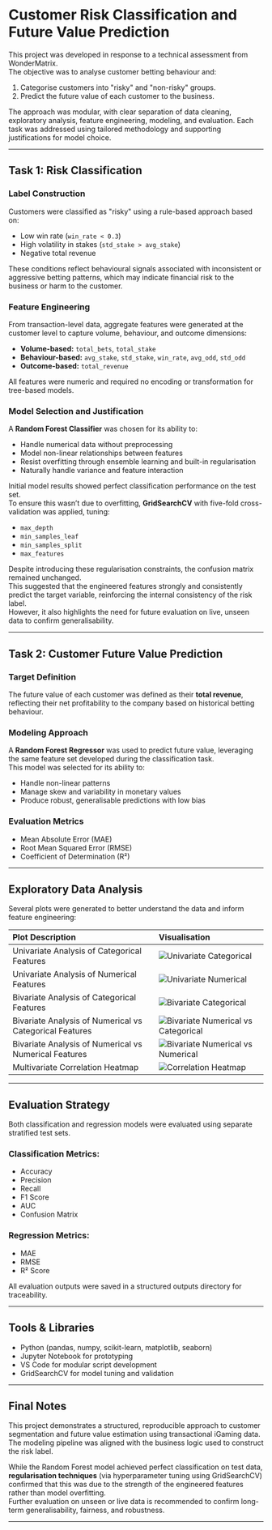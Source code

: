 # Customer Risk Classification and Future Value Prediction

This project was developed in response to a technical assessment from WonderMatrix.  
The objective was to analyse customer betting behaviour and:

1. Categorise customers into "risky" and "non-risky" groups.
2. Predict the future value of each customer to the business.

The approach was modular, with clear separation of data cleaning, exploratory analysis, feature engineering, modeling, and evaluation. Each task was addressed using tailored methodology and supporting justifications for model choice.

---

## Task 1: Risk Classification

### Label Construction

Customers were classified as "risky" using a rule-based approach based on:
- Low win rate (`win_rate < 0.3`)
- High volatility in stakes (`std_stake > avg_stake`)
- Negative total revenue

These conditions reflect behavioural signals associated with inconsistent or aggressive betting patterns, which may indicate financial risk to the business or harm to the customer.

### Feature Engineering

From transaction-level data, aggregate features were generated at the customer level to capture volume, behaviour, and outcome dimensions:
- **Volume-based:** `total_bets`, `total_stake`
- **Behaviour-based:** `avg_stake`, `std_stake`, `win_rate`, `avg_odd`, `std_odd`
- **Outcome-based:** `total_revenue`

All features were numeric and required no encoding or transformation for tree-based models.

### Model Selection and Justification

A **Random Forest Classifier** was chosen for its ability to:
- Handle numerical data without preprocessing
- Model non-linear relationships between features
- Resist overfitting through ensemble learning and built-in regularisation
- Naturally handle variance and feature interaction

Initial model results showed perfect classification performance on the test set.  
To ensure this wasn’t due to overfitting, **GridSearchCV** with five-fold cross-validation was applied, tuning:
- `max_depth`
- `min_samples_leaf`
- `min_samples_split`
- `max_features`

Despite introducing these regularisation constraints, the confusion matrix remained unchanged.  
This suggested that the engineered features strongly and consistently predict the target variable, reinforcing the internal consistency of the risk label.  
However, it also highlights the need for future evaluation on live, unseen data to confirm generalisability.

---

## Task 2: Customer Future Value Prediction

### Target Definition

The future value of each customer was defined as their **total revenue**, reflecting their net profitability to the company based on historical betting behaviour.

### Modeling Approach

A **Random Forest Regressor** was used to predict future value, leveraging the same feature set developed during the classification task.  
This model was selected for its ability to:
- Handle non-linear patterns
- Manage skew and variability in monetary values
- Produce robust, generalisable predictions with low bias

### Evaluation Metrics

- Mean Absolute Error (MAE)
- Root Mean Squared Error (RMSE)
- Coefficient of Determination (R²)

---

## Exploratory Data Analysis

Several plots were generated to better understand the data and inform feature engineering:

| Plot Description | Visualisation |
|:-----------------|:--------------|
| Univariate Analysis of Categorical Features | ![Univariate Categorical](outputs/visualizations/univariate_categorical.png) |
| Univariate Analysis of Numerical Features | ![Univariate Numerical](outputs/visualizations/univariate_numerical.png) |
| Bivariate Analysis of Categorical Features | ![Bivariate Categorical](outputs/visualizations/bivariate_categorical_vs_categorical.png) |
| Bivariate Analysis of Numerical vs Categorical Features | ![Bivariate Numerical vs Categorical](outputs/visualizations/bivariate_numerical_vs_categorical.png) |
| Bivariate Analysis of Numerical vs Numerical Features | ![Bivariate Numerical vs Numerical](outputs/visualizations/bivariate_numerical_vs_numerical.png) |
| Multivariate Correlation Heatmap | ![Correlation Heatmap](outputs/visualizations/multivariate_correlation_heatmap.png) |

---

## Evaluation Strategy

Both classification and regression models were evaluated using separate stratified test sets.

### Classification Metrics:
- Accuracy
- Precision
- Recall
- F1 Score
- AUC
- Confusion Matrix

### Regression Metrics:
- MAE
- RMSE
- R² Score

All evaluation outputs were saved in a structured outputs directory for traceability.

---

## Tools & Libraries

- Python (pandas, numpy, scikit-learn, matplotlib, seaborn)
- Jupyter Notebook for prototyping
- VS Code for modular script development
- GridSearchCV for model tuning and validation

---

## Final Notes

This project demonstrates a structured, reproducible approach to customer segmentation and future value estimation using transactional iGaming data.  
The modeling pipeline was aligned with the business logic used to construct the risk label.  

While the Random Forest model achieved perfect classification on test data, **regularisation techniques** (via hyperparameter tuning using GridSearchCV) confirmed that this was due to the strength of the engineered features rather than model overfitting.  
Further evaluation on unseen or live data is recommended to confirm long-term generalisability, fairness, and robustness.

---
